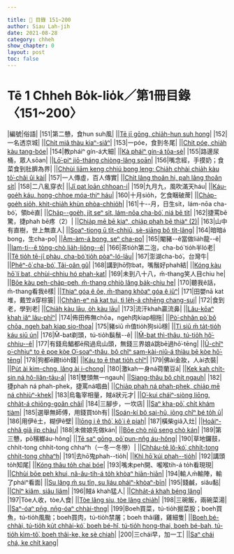 ```yaml
---

title: 📖 目錄 151~200
author: Siau Lah-jih
date: 2021-08-28
category: chheh
show_chapter: 0
layout: post
toc: false
---
```


# Tē 1 Chheh Bo̍k-lio̍k／第1冊目錄 〈151~200〉

|編號|俗語|
|151|第二戇，食hun suh風|
||[Tē jī gōng, chia̍h-hun suh hong](02-01.html)|
|152|一名透京城|
||[Chi̍t miâ thàu kiaⁿ-siâⁿ](02-02.html)|
|153|一póe，食到冬尾|
||[Chi̍t póe, chia̍h kàu tang-bóe](02-03.html)|
|154|教pháiⁿ gín-á大細|
||[Kà pháiⁿ gín-á tōa-sè](02-04.html)|
|155|路邊尿桶，眾人sōan|
||[Lō͘-piⁿ jiō-tháng chiòng-lâng soān](02-05.html)|
|156|嘴念經，手摸奶；食菜食到肚臍為界|
||[Chhùi liām keng chhiú bong leng; Chia̍h chhài chia̍h kàu tō͘-châi ûi kài](02-06.html)|
|157|一人傳虛，百人傳實|
||[Chi̍t lâng thoân hi, pah lâng thoân si̍t](02-07.html)|
|158|二八亂穿衣|
||[Jī pat loān chhoan-i](02-08.html)|
|159|九月九，風吹滿天háu|
||[Káu-goe̍h káu, hong-chhoe móa-thiⁿ háu](02-09.html)|
|160|十月sio̍h，乞食睏破蓆|
||[Cha̍p-goe̍h sio̍h, khit-chia̍h khùn phòa-chhio̍h](02-10.html)|
|161|十--月，日生si̍t，lám-nōa cha-bó͘，領bē直|
||[Cha̍p--goe̍h, ji̍t seⁿ si̍t, lám-nōa cha-bó͘, niá bē ti̍t](02-11.html)|
|162|捷罵bē驚，捷phah bē疼（2）|
||[Chia̍p mē bē kiaⁿ, chia̍p phah bē thiàⁿ (2)](02-12.html)|
|163|山中有直樹，世上無直人|
||[Soaⁿ-tiong ū ti̍t-chhiū, sè-siāng bô ti̍t-lâng](02-13.html)|
|164|暗暗á bong，生cha-po͘|
||[Àm-àm-á bong, seⁿ cha-po͘](02-14.html)|
|165|閹豬--ê當做lia̍h龍--ê|
||[Iam-ti--ê tòng-chò lia̍h-liông--ê](02-15.html)|
|166|茶tio̍h第二泡，cha-bó͘ tio̍h半ló老|
||[Tê tio̍h tē-jī phàu, cha-bó͘ tio̍h pòaⁿ-ló-lāu](02-16.html)|
|167|澎湖cha-bó͘，台灣牛|
||[Phêⁿ-ô͘ cha-bó͘, Tâi-oân gû](02-17.html)|
|168|講到hō͘你bat，嘴鬚好phah結|
||[Kóng kàu hō͘ lí bat, chhùi-chhiu hó phah-kat](02-18.html)|
|169|未到八十八，m̄-thang笑人目chiu he|
||[Bōe kàu peh-cha̍p-peh, m̄-thang chhiò lâng ba̍k-chiu he](02-19.html)|
|170|聽我ê話，m̄-thang看我ê樣|
||[Thiaⁿ góa ê ōe, m̄-thang khòaⁿ góa ê iūⁿ](02-20.html)|
|171|田嬰nā kat堆，戴笠á穿棕簑|
||[Chhân-eⁿ nā kat tui, tì le̍h-á chhēng chang-sui](03-01.html)|
|172|食到老，學到老|
||[Chia̍h kàu lāu, o̍h kàu lāu](03-02.html)|
|173|流汗khah贏流鼻|
||[Lâu-kōaⁿ khah iâⁿ lâu-phīⁿ](03-03.html)|
|174|佈田佈無chōa，ngeh肉kiap相拖|
||[Pò͘-chhân pò͘ bô chōa, ngeh bah kiap sio-thoa](03-04.html)|
|175|豬siū m̄值tio̍h狗siū穩|
||[Ti siū m̄ ta̍t-tio̍h káu siū ún](03-05.html)|
|176|M̄-bat剃頭，tú-tio̍h鬍鬚--ê|
||[M̄-bat thì-thâu, tú-tio̍h hô͘-chhiu--ê](03-06.html)|
|177|有錢烏鯧都ē飛過烏山頭，無錢三界娘á跳bē過hō͘-tēng|
||[Ū-chîⁿ o͘-chhiuⁿ to ē poe kòe O͘-soaⁿ-thâu, bô chîⁿ sam-kài-niû-á thiàu bē kòe hō͘-tēng](03-07.html)|
|178|狗都ē踢tio̍h錢|
||[Káu to ē that tio̍h chîⁿ](03-08.html)|
|179|佛ài金妝，人ài衣裝|
||[Pu̍t ài kim-chng, lâng ài i-chong](03-09.html)|
|180|激kah一身ná荷蘭豆á|
||[Kek kah chi̍t-sin ná hô-liân-tāu-á](03-10.html)|
|181|雙頭無一ngauh|
||[Siang-thâu bô chi̍t ngauh](03-11.html)|
|182|捷phah ná phah-phek，捷罵ná唱曲|
||[Chia̍p phah ná phah-phek, chia̍p mē ná chhiùⁿ-khek](03-12.html)|
|183|烏龜宰相量，賊á狀元才|
||[O͘-kui cháiⁿ-siòng liōng, chha̍t-á chiōng-goân châi](03-13.html)|
|184|三腳步，一坎店|
||[Saⁿ kha-pō͘, chi̍t khám tiàm](03-14.html)|
|185|選舉無師傅，用錢買to̍h有|
||[Soán-kí bô sai-hū, iōng chîⁿ bé to̍h ū](03-15.html)|
|186|用伊ê土，糊伊ê壁|
||[Iōng i ê thô͘, kô͘ i ê piah](03-16.html)|
|187|橫柴giâ入灶|
||[Hoâiⁿ-chhâ giâ ji̍p chàu](03-17.html)|
|188|未做娘先做kán|
||[Bōe chò niû seng chò kán](03-18.html)|
|189|第三戇，pō͘檳榔áu-hông|
||[Tē saⁿ gōng, pō͘ pun-nn̂g áu-hông](03-19.html)|
|190|草地鑼鼓，chhi̍t-tong chhi̍t-tong chhaⁿh（一冬一冬慘）|
||[Chháu-tē lô-kó͘, chhi̍t-tong chhi̍t-tong chhaⁿh](03-20.html)|
|191|去hō͘鬼phah--tio̍h|
||[Khì hō͘ kúi phah--tio̍h](03-21.html)|
|192|講頭to̍h知尾|
||[Kóng thâu to̍h chai bóe](03-22.html)|
|193|嘴未peh開、嚨喉tih-á to̍h看現現|
||[Chhùi bōe peh khui, nâ-âu-tih-á to̍h khòaⁿ hiān-hiān](03-23.html)|
|194|輸人m̄輸陣，輸了pháiⁿ看面|
||[Su lâng m̄ su tīn, su liáu pháiⁿ-khòaⁿ-bīn](03-24.html)|
|195|錢鹹，siâu黏|
||[Chîⁿ kiâm, siâu liâm](03-25.html)|
|196|賊á khah猛人|
||[Chha̍t-á khah béng lâng](03-26.html)|
|197|Tòe人收，tòe人食|
||[Tòe lâng siu, tòe lâng chia̍h](03-27.html)|
|198|三碗飯，兩碗菜湯|
||[Saⁿ-óaⁿ pn̄g, nn̄g-óaⁿ chhài-thng](03-28.html)|
|199|Boeh買菜，tú-tio̍h掘菜股；boeh買魚，tú-tio̍h風颱；boeh買肉，tú-tio̍h禁屠；boeh thâi雞，雞細隻|
||[Boeh bé-chhài, tú-tio̍h ku̍t chhài-kó͘, boeh bé-hî, tú-tio̍h hong-thai, boeh bé-bah, tú-tio̍h kìm-tô͘, boeh thâi-ke, ke sè chiah](03-29.html)|
|200|三chái早，加一工|
||[Saⁿ chái chá, ke chi̍t kang](03-30.html)|
